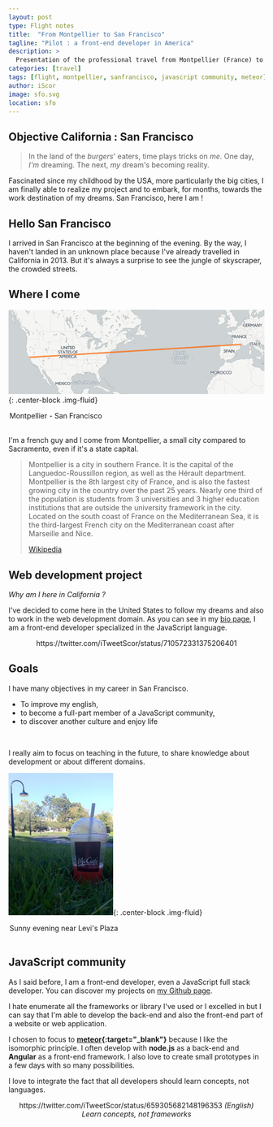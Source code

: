 ```yaml
---
layout: post
type: Flight notes
title:  "From Montpellier to San Francisco"
tagline: "Pilot : a front-end developer in America"
description: >
  Presentation of the professional travel from Montpellier (France) to San Francisco (USA) of a front-end developer specialized in JavaScript.
categories: [travel]
tags: [flight, montpellier, sanfrancisco, javascript community, meteor]
author: iScor
image: sfo.svg
location: sfo
---
```


## Objective California : San Francisco

> In the land of the *burgers*' eaters, time plays tricks on *me*. One day, *I'm* dreaming. The next, *my* dream's becoming reality.

Fascinated since my childhood by the USA, more particularly the big cities, I am finally able to realize my project and to embark, for months, towards the work destination of my dreams. San Francisco, here I am !

## Hello San Francisco

I arrived in San Francisco at the beginning of the evening. By the way, I haven't landed in an unknown place because I've already travelled in California in 2013. But it's always a surprise to see the jungle of skyscraper, the crowded streets.

## Where I come

![Map from Montpellier to San Francisco](/assets/images/map__sfo-mpl.png){: .center-block .img-fluid}
<legend class="mark text-xs-center">Montpellier - San Francisco</legend>

<br />

I'm a french guy and I come from Montpellier, a small city compared to Sacramento, even if it's a state capital.

<blockquote class="post-blockquote">
  <p>
  Montpellier is a city in southern France. It is the capital of the Languedoc-Roussillon region, as well as the Hérault department. Montpellier is the 8th largest city of France, and is also the fastest growing city in the country over the past 25 years. Nearly one third of the population is students from 3 universities and 3 higher education institutions that are outside the university framework in the city. Located on the south coast of France on the Mediterranean Sea, it is the third-largest French city on the Mediterranean coast after Marseille and Nice.
  </p>
  <a href="https://en.wikipedia.org/wiki/Montpellier" target="_blank" class="blockquote-author">Wikipedia</a>
</blockquote>


## Web development project

_Why am I here in California ?_

I've decided to come here in the United States to follow my dreams and also to work in the web development domain. As you can see in my <a href="/about.html">bio page</a>, I am a front-end developer specialized in the JavaScript language.

<center>
  https://twitter.com/iTweetScor/status/710572331375206401
</center>

## Goals

I have many objectives in my career in San Francisco.

* To improve my english,
* to become a full-part member of a JavaScript community,
* to discover another culture and enjoy life

<br />

I really aim to focus on teaching in the future, to share knowledge about development or about different domains.

![San Francisco break](/assets/images/picture__sfo--mini.jpg){: .center-block .img-fluid}
<legend class="mark text-xs-center">Sunny evening near Levi's Plaza</legend>

<br />

## JavaScript community

As I said before, I am a front-end developer, even a JavaScript full stack developer. You can discover my projects on [my Github page][github].

I hate enumerate all the frameworks or library I've used or I excelled in but I can say that I'm able to develop the back-end and also the front-end part of a website or web application.

I chosen to focus to **[meteor][meteor]{:target="_blank"}** because I like the isomorphic principle. I often develop with **node.js** as a back-end and **Angular** as a front-end framework. I also love to create small prototypes in a few days with so many possibilities.

I love to integrate the fact that all developers should learn concepts, not languages.

<center>
  https://twitter.com/iTweetScor/status/659305682148196353
  <cite>(English) Learn concepts, not frameworks</cite>
</center>


[github]:      https://www.github.com/iGitScor
[meteor]:      https://www.meteor.com/
